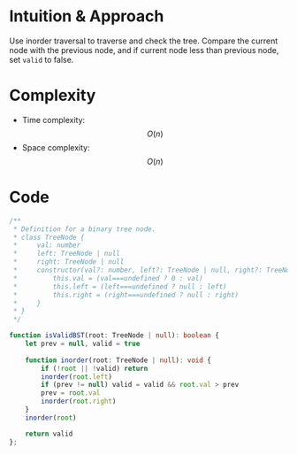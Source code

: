 # Intuition & Approach
Use inorder traversal to traverse and check the tree. Compare the current node with the previous node, and if current node less than previous node, set `valid` to false.

# Complexity
- Time complexity: $$O(n)$$
- Space complexity: $$O(n)$$

# Code
```ts
/**
 * Definition for a binary tree node.
 * class TreeNode {
 *     val: number
 *     left: TreeNode | null
 *     right: TreeNode | null
 *     constructor(val?: number, left?: TreeNode | null, right?: TreeNode | null) {
 *         this.val = (val===undefined ? 0 : val)
 *         this.left = (left===undefined ? null : left)
 *         this.right = (right===undefined ? null : right)
 *     }
 * }
 */

function isValidBST(root: TreeNode | null): boolean {
    let prev = null, valid = true
    
    function inorder(root: TreeNode | null): void {
        if (!root || !valid) return
        inorder(root.left)
        if (prev != null) valid = valid && root.val > prev
        prev = root.val
        inorder(root.right)
    }
    inorder(root)

    return valid
};
```
